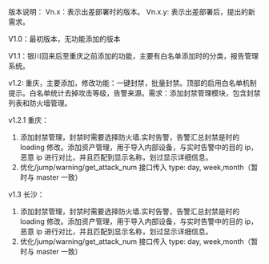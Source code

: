 版本说明：
Vn.x：表示出差部署时的版本。
Vn.x.y: 表示出差部署后，提出的新需求。

V1.0：最初版本，无功能添加的版本

V1.1：银川回来后至重庆之前添加的功能，主要有白名单添加时的分类，报告管理系统。

v1.2: 重庆，主要添加，修改功能：一键封禁，批量封禁。顶部的启用白名单机制提示。白名单统计去掉攻击等级，告警来源。需求：添加封禁管理模块，包含封禁列表和防火墙管理。

v1.2.1 重庆：

1. 添加封禁管理，封禁时需要选择防火墙.实时告警，告警汇总封禁是时的 loading 修改。添加资产管理，用于导入内部设备，与实时告警中的目的 ip，恶意 ip 进行对比，并且匹配到显示名称，划过显示详细信息。
2. 优化/jump/warning/get_attack_num 接口传入 type: day, week,month（暂时与 master 一致）

v1.3 长沙：

1. 添加封禁管理，封禁时需要选择防火墙.实时告警，告警汇总封禁是时的 loading 修改。添加资产管理，用于导入内部设备，与实时告警中的目的 ip，恶意 ip 进行对比，并且匹配到显示名称，划过显示详细信息。
2. 优化/jump/warning/get_attack_num 接口传入 type: day, week,month（暂时与 master 一致）
